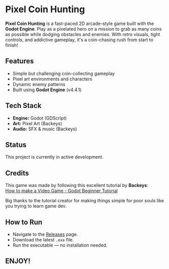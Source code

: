 # Pixel Coin Hunting

**Pixel Coin Hunting** is a fast-paced 2D arcade-style game built with the **Godot Engine**. Play as a pixelated hero on a mission to grab as many coins as possible while dodging obstacles and enemies. With retro visuals, tight controls, and addictive gameplay, it's a coin-chasing rush from start to finish!

## Features

- Simple but challenging coin-collecting gameplay  
- Pixel art environments and characters  
- Dynamic enemy patterns  
- Built using **Godot Engine** (v4.4.1)  

## Tech Stack

- **Engine:** Godot (GDScript)
- **Art:** Pixel Art (Backeys)
- **Audio:** SFX & music (Backeys)

## Status

This project is currently in active development.

## Credits

This game was made by following this excellent tutorial by **Backeys**:   
[How to make a Video Game - Godot Beginner Tutorial](https://youtu.be/LOhfqjmasi0)

Big thanks to the tutorial creator for making things simple for poor souls like you trying to learn game dev.

## How to Run

- Navigate to the [Releases](https://github.com/A7iT/pixel-coin-collector/releases) page.
- Download the latest `.exe` file.
- Run the executable — no installation needed.

## ENJOY!
